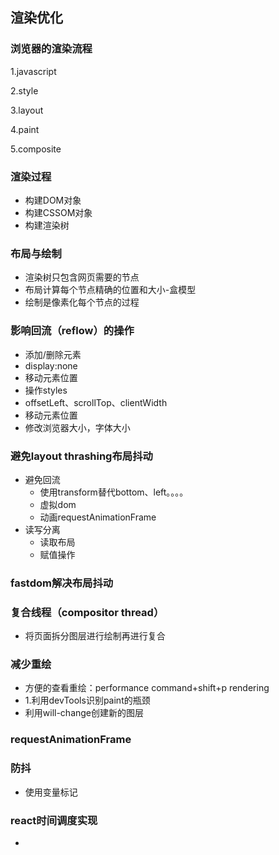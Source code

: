 ## 渲染优化
### 浏览器的渲染流程
  
  1.javascript
  
  2.style
  
  3.layout

  4.paint

  5.composite

### 渲染过程
  - 构建DOM对象
  - 构建CSSOM对象
  - 构建渲染树
  
### 布局与绘制
  - 渲染树只包含网页需要的节点
  - 布局计算每个节点精确的位置和大小-盒模型
  - 绘制是像素化每个节点的过程
  
### 影响回流（reflow）的操作
  - 添加/删除元素
  - display:none
  - 移动元素位置
  - 操作styles
  - offsetLeft、scrollTop、clientWidth
  - 移动元素位置
  - 修改浏览器大小，字体大小
  
### 避免layout thrashing布局抖动
  - 避免回流
    - 使用transform替代bottom、left。。。。
    - 虚拟dom
    - 动画requestAnimationFrame
  - 读写分离
    - 读取布局
    - 赋值操作
  
### fastdom解决布局抖动
### 复合线程（compositor thread）
  - 将页面拆分图层进行绘制再进行复合
  
### 减少重绘
  - 方便的查看重绘：performance command+shift+p rendering
  - 1.利用devTools识别paint的瓶颈
  - 利用will-change创建新的图层

### requestAnimationFrame
 
### 防抖
  - 使用变量标记

### react时间调度实现
  - 
  
